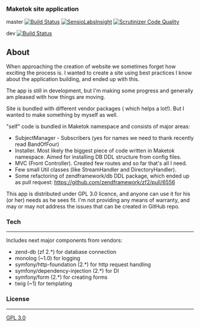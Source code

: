 ### Maketok site application

master
[![Build Status](https://travis-ci.org/SlayerBirden/site.svg?branch=master)](https://travis-ci.org/SlayerBirden/site)
[![SensioLabsInsight](https://insight.sensiolabs.com/projects/4edbf1c9-a4ff-4e8f-868f-05a22af434d8/mini.png)](https://insight.sensiolabs.com/projects/4edbf1c9-a4ff-4e8f-868f-05a22af434d8)
[![Scrutinizer Code Quality](https://scrutinizer-ci.com/g/SlayerBirden/site/badges/quality-score.png?b=master)](https://scrutinizer-ci.com/g/SlayerBirden/site/?branch=master)

dev
[![Build Status](https://travis-ci.org/SlayerBirden/site.svg?branch=dev)](https://travis-ci.org/SlayerBirden/site)

About
---------

When approaching the creation of website we sometimes forget how exciting the process is. I wanted to create a site using best practices I know about the application building, and ended up with this.

The app is still in development, but I'm making some progress and generally am pleased with how things are moving.

Site is bundled with different vendor packages ( which helps a lot!). But I wanted to make something by myself as well. 

"self" code is bundled in Maketok namespace and consists of major areas:
- SubjectManager - Subscribers (yes for names we need to thank recently read BandOfFour)
- Installer. Most likely the biggest piece of code written in Maketok namespace. Aimed for installing DB DDL structure from config files.
- MVC (Front Controller). Created few routes and so far that's all I need.
- Few small Util classes (like StreamHandler and DirectoryHandler).
- Some refactoring of zendframework/db DDL package, which ended up as pull request: https://github.com/zendframework/zf2/pull/6556

This app is distributed under GPL 3.0 licence, and anyone can use it for his (or her) needs as he sees fit. I'm not providing any means of warranty, and may or may not address the issues that can be created in GitHub repo.


### Tech
--------

Includes next major components from vendors:
- zend-db (zf 2.*) for database connection
- monolog (~1.0) for logging
- symfony/http-foundation (2.*) for http request handling
- symfony/dependency-injection (2.*) for DI
- symfony/form (2.*) for creating forms
- twig (~1) for templating


### License
---------

[GPL 3.0](https://www.gnu.org/licenses/gpl-faq.html)
